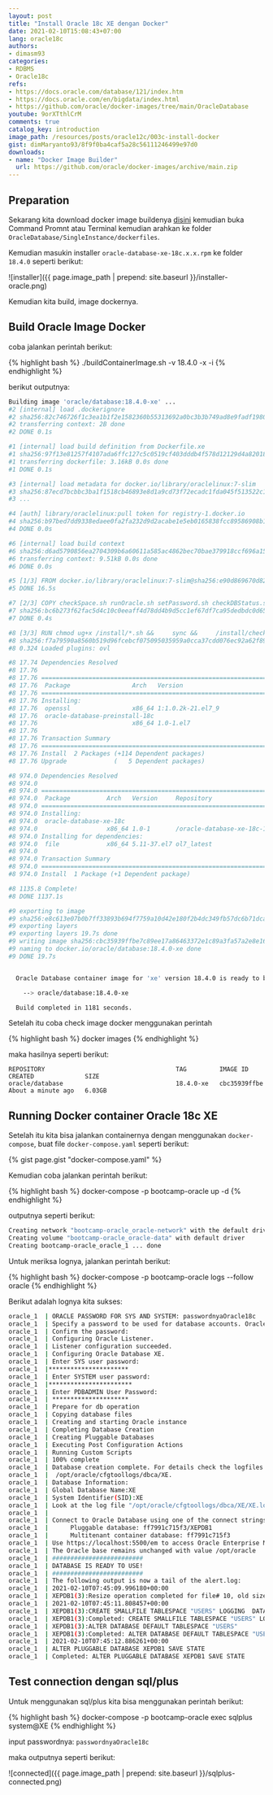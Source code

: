 ```yaml
---
layout: post
title: "Install Oracle 18c XE dengan Docker"
date: 2021-02-10T15:08:43+07:00
lang: oracle18c
authors:
- dimasm93
categories:
- RDBMS
- Oracle18c
refs: 
- https://docs.oracle.com/database/121/index.htm
- https://docs.oracle.com/en/bigdata/index.html
- https://github.com/oracle/docker-images/tree/main/OracleDatabase
youtube: 9orXTthlCrM
comments: true
catalog_key: introduction
image_path: /resources/posts/oracle12c/003c-install-docker
gist: dimMaryanto93/8f9f0ba4caf5a28c56111246499e97d0
downloads: 
- name: "Docker Image Builder"
  url: https://github.com/oracle/docker-images/archive/main.zip
---
```


## Preparation

Sekarang kita download docker image buildenya [disini](https://github.com/oracle/docker-images/archive/main.zip) kemudian buka Command Promnt atau Terminal kemudian arahkan ke folder `OracleDatabase/SingleInstance/dockerfiles`.

Kemudian masukin installer `oracle-database-xe-18c.x.x.rpm` ke folder `18.4.0` seperti berikut:

![installer]({{ page.image_path | prepend: site.baseurl }}/installer-oracle.png)

Kemudian kita build, image dockernya.

## Build Oracle Image Docker

coba jalankan perintah berikut:

{% highlight bash %}
./buildContainerImage.sh -v 18.4.0 -x -i
{% endhighlight %}

berikut outputnya:

```bash
Building image 'oracle/database:18.4.0-xe' ...
#2 [internal] load .dockerignore
#2 sha256:82c746726f1c3ea1b1f2e1582360b55313692a0bc3b3b749ad8e9fadf198036f
#2 transferring context: 2B done
#2 DONE 0.1s

#1 [internal] load build definition from Dockerfile.xe
#1 sha256:97f13e81257f4107ada6ffc127c5c0519cf403dddb4f578d12129d4a82018bc8
#1 transferring dockerfile: 3.16kB 0.0s done
#1 DONE 0.1s

#3 [internal] load metadata for docker.io/library/oraclelinux:7-slim
#3 sha256:87ecd7bcbbc3ba1f1518cb46893e8d1a9cd73f72ecadc1fda045f513522c16a6
#3 ...

#4 [auth] library/oraclelinux:pull token for registry-1.docker.io
#4 sha256:b97bed7dd9338edaee0fa2fa232d9d2acabe1e5eb0165838fcc89586908b18f0
#4 DONE 0.0s

#6 [internal] load build context
#6 sha256:d6ad5790856ea2704309b6a60611a585ac4862bec70bae379918ccf696a15850
#6 transferring context: 9.51kB 0.0s done
#6 DONE 0.0s

#5 [1/3] FROM docker.io/library/oraclelinux:7-slim@sha256:e90d869670d820efcc73570ddda8bb038f6942758bf691f289a91cb6bf975108
#5 DONE 16.5s

#7 [2/3] COPY checkSpace.sh runOracle.sh setPassword.sh checkDBStatus.sh oracle-xe-18c.conf /install/
#7 sha256:bc6b273f62fac5d4c10c0eeaff4d78dd4b9d5cc1ef67df7ca95dedbdc0d65e08
#7 DONE 0.4s

#8 [3/3] RUN chmod ug+x /install/*.sh &&     sync &&     /install/checkSpace.sh &&     cd /install &&     yum -y install openssl oracle-database-preinstall-18c &&     sed -i -e 's/\(oracle\s\+hard\s\+nofile\)/# \1/' /etc/security/limits.d/oracle-database-preinstall-18c.conf &&     yum -y localinstall https://download.oracle.com/otn-pub/otn_software/db-express/oracle-database-xe-18c-1.0-1.x86_64.rpm &&     rm -rf /var/cache/yum &&     rm -rf /var/tmp/yum-* &&     mkdir -p /opt/oracle/scripts/setup &&     mkdir /opt/oracle/scripts/startup &&     ln -s /opt/oracle/scripts /docker-entrypoint-initdb.d &&     mkdir -p /opt/oracle/oradata /home/oracle &&     chown -R oracle:oinstall /opt/oracle /home/oracle &&     mv /install/runOracle.sh /opt/oracle/ &&     mv /install/setPassword.sh /opt/oracle/ &&     mv /install/checkDBStatus.sh /opt/oracle/ &&     mv /install/oracle-xe-18c.conf /etc/sysconfig/ &&     ln -s /opt/oracle/setPassword.sh / &&     cd $HOME &&     rm -rf /install &&     chmod ug+x /opt/oracle/*.sh
#8 sha256:f7a79590a8560b519d96fcebcf075095035959a0cca37cdd076ec92a62f898da
#8 0.324 Loaded plugins: ovl

#8 17.74 Dependencies Resolved
#8 17.76
#8 17.76 ================================================================================
#8 17.76  Package                 Arch   Version                        Repository  Size
#8 17.76 ================================================================================
#8 17.76 Installing:
#8 17.76  openssl                 x86_64 1:1.0.2k-21.el7_9              ol7_latest 493 k
#8 17.76  oracle-database-preinstall-18c
#8 17.76                          x86_64 1.0-1.el7                      ol7_latest  18 k
#8 17.76
#8 17.76 Transaction Summary
#8 17.76 ================================================================================
#8 17.76 Install  2 Packages (+114 Dependent packages)
#8 17.76 Upgrade             (   5 Dependent packages)

#8 974.0 Dependencies Resolved
#8 974.0
#8 974.0 ================================================================================
#8 974.0  Package          Arch   Version     Repository                            Size
#8 974.0 ================================================================================
#8 974.0 Installing:
#8 974.0  oracle-database-xe-18c
#8 974.0                   x86_64 1.0-1       /oracle-database-xe-18c-1.0-1.x86_64 5.2 G
#8 974.0 Installing for dependencies:
#8 974.0  file             x86_64 5.11-37.el7 ol7_latest                            56 k
#8 974.0
#8 974.0 Transaction Summary
#8 974.0 ================================================================================
#8 974.0 Install  1 Package (+1 Dependent package)

#8 1135.8 Complete!
#8 DONE 1137.1s

#9 exporting to image
#9 sha256:e8c613e07b0b7ff33893b694f7759a10d42e180f2b4dc349fb57dc6b71dcab00
#9 exporting layers
#9 exporting layers 19.7s done
#9 writing image sha256:cbc35939ffbe7c89ee17a86463372e1c89a3fa57a2e8e16179fc2b28cff00dcc done
#9 naming to docker.io/oracle/database:18.4.0-xe done
#9 DONE 19.7s


  Oracle Database container image for 'xe' version 18.4.0 is ready to be extended:

    --> oracle/database:18.4.0-xe

  Build completed in 1181 seconds.
```

Setelah itu coba check image docker menggunakan perintah

{% highlight bash %}
docker images
{% endhighlight %}

maka hasilnya seperti berikut:

```docker
REPOSITORY                                    TAG         IMAGE ID       CREATED              SIZE
oracle/database                               18.4.0-xe   cbc35939ffbe   About a minute ago   6.03GB
```

## Running Docker container Oracle 18c XE

Setelah itu kita bisa jalankan containernya dengan menggunakan `docker-compose`, buat file `docker-compose.yaml` seperti berikut:

{% gist page.gist "docker-compose.yaml" %}

Kemudian coba jalankan perintah berikut:

{% highlight bash %}
docker-compose -p bootcamp-oracle up -d
{% endhighlight %}

outputnya seperti berikut:

```bash
Creating network "bootcamp-oracle_oracle-network" with the default driver
Creating volume "bootcamp-oracle_oracle-data" with default driver
Creating bootcamp-oracle_oracle_1 ... done
```

Untuk meriksa lognya, jalankan perintah berikut:

{% highlight bash %}
docker-compose -p bootcamp-oracle logs --follow oracle
{% endhighlight %}

Berikut adalah lognya kita sukses:

```bash
oracle_1  | ORACLE PASSWORD FOR SYS AND SYSTEM: passwordnyaOracle18c
oracle_1  | Specify a password to be used for database accounts. Oracle recommends that the password entered should be at least 8 characters in length, contain at least 1 uppercase character, 1 lower case character and 1 digit [0-9]. Note that the same password will be used for SYS, SYSTEM and PDBADMIN accounts:
oracle_1  | Confirm the password:
oracle_1  | Configuring Oracle Listener.
oracle_1  | Listener configuration succeeded.
oracle_1  | Configuring Oracle Database XE.
oracle_1  | Enter SYS user password:
oracle_1  |**********************
oracle_1  | Enter SYSTEM user password:
oracle_1  |***********************
oracle_1  | Enter PDBADMIN User Password:
oracle_1  | *********************
oracle_1  | Prepare for db operation
oracle_1  | Copying database files
oracle_1  | Creating and starting Oracle instance
oracle_1  | Completing Database Creation
oracle_1  | Creating Pluggable Databases
oracle_1  | Executing Post Configuration Actions
oracle_1  | Running Custom Scripts
oracle_1  | 100% complete
oracle_1  | Database creation complete. For details check the logfiles at:
oracle_1  |  /opt/oracle/cfgtoollogs/dbca/XE.
oracle_1  | Database Information:
oracle_1  | Global Database Name:XE
oracle_1  | System Identifier(SID):XE
oracle_1  | Look at the log file "/opt/oracle/cfgtoollogs/dbca/XE/XE.log" for further details.
oracle_1  |
oracle_1  | Connect to Oracle Database using one of the connect strings:
oracle_1  |      Pluggable database: ff7991c715f3/XEPDB1
oracle_1  |      Multitenant container database: ff7991c715f3
oracle_1  | Use https://localhost:5500/em to access Oracle Enterprise Manager for Oracle Database XE
oracle_1  | The Oracle base remains unchanged with value /opt/oracle
oracle_1  | #########################
oracle_1  | DATABASE IS READY TO USE!
oracle_1  | #########################
oracle_1  | The following output is now a tail of the alert.log:
oracle_1  | 2021-02-10T07:45:09.996180+00:00
oracle_1  | XEPDB1(3):Resize operation completed for file# 10, old size 358400K, new size 368640K
oracle_1  | 2021-02-10T07:45:11.808457+00:00
oracle_1  | XEPDB1(3):CREATE SMALLFILE TABLESPACE "USERS" LOGGING  DATAFILE  '/opt/oracle/oradata/XE/XEPDB1/users01.dbf' SIZE 5M REUSE AUTOEXTEND ON NEXT  1280K MAXSIZE UNLIMITED  EXTENT MANAGEMENT LOCAL  SEGMENT SPACE MANAGEMENT  AUTO
oracle_1  | XEPDB1(3):Completed: CREATE SMALLFILE TABLESPACE "USERS" LOGGING  DATAFILE  '/opt/oracle/oradata/XE/XEPDB1/users01.dbf' SIZE 5M REUSE AUTOEXTEND ON NEXT  1280K MAXSIZE UNLIMITED  EXTENT MANAGEMENT LOCAL  SEGMENT SPACE MANAGEMENT  AUTO
oracle_1  | XEPDB1(3):ALTER DATABASE DEFAULT TABLESPACE "USERS"
oracle_1  | XEPDB1(3):Completed: ALTER DATABASE DEFAULT TABLESPACE "USERS"
oracle_1  | 2021-02-10T07:45:12.886261+00:00
oracle_1  | ALTER PLUGGABLE DATABASE XEPDB1 SAVE STATE
oracle_1  | Completed: ALTER PLUGGABLE DATABASE XEPDB1 SAVE STATE
```

## Test connection dengan sql/plus

Untuk menggunakan sql/plus kita bisa menggunakan perintah berikut:

{% highlight bash %}
docker-compose -p bootcamp-oracle exec sqlplus system@XE
{% endhighlight %}

input passwordnya: `passwordnyaOracle18c`

maka outputnya seperti berikut:

![connected]({{ page.image_path | prepend: site.baseurl }}/sqlplus-connected.png)